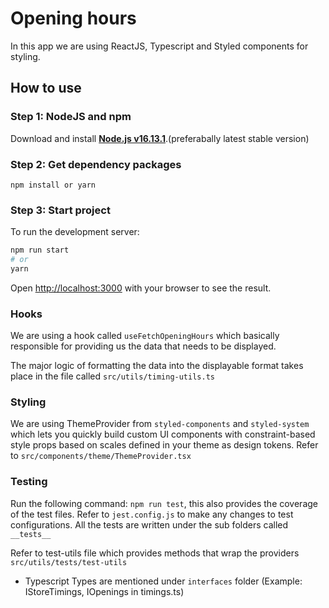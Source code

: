 # Opening hours
In this app we are using ReactJS, Typescript and Styled components for styling.


## How to use

### Step 1: NodeJS and npm
Download and install __[Node.js v16.13.1](https://nodejs.org/dist/v16.13.1/)__.(preferabally latest stable version)

### Step 2: Get dependency packages

    npm install or yarn

### Step 3: Start project
To run the development server:

```bash
npm run start
# or
yarn

```

Open [http://localhost:3000](http://localhost:3000) with your browser to see the result.

### Hooks
We are using a hook called `useFetchOpeningHours` which basically responsible for providing us the data that needs to be displayed. 

The major logic of formatting the data into the displayable format takes place in the file called `src/utils/timing-utils.ts`

### Styling
We are using ThemeProvider from `styled-components` and `styled-system` which lets you quickly build custom UI components with constraint-based style props based on scales defined in your theme as design tokens. Refer to `src/components/theme/ThemeProvider.tsx`

### Testing
Run the following command: `npm run test`, this also provides the coverage of the test files.
Refer to `jest.config.js` to make any changes to test configurations.
All the tests are written under the sub folders called `__tests__`

Refer to test-utils file which provides methods that wrap the providers `src/utils/tests/test-utils`


* Typescript Types are mentioned under `interfaces` folder (Example: IStoreTimings, IOpenings in timings.ts) 

